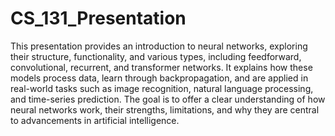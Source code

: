 # CS_131_Presentation

This presentation provides an introduction to neural networks, exploring their structure, functionality, and various types, including feedforward, convolutional, recurrent, and transformer networks. It explains how these models process data, learn through backpropagation, and are applied in real-world tasks such as image recognition, natural language processing, and time-series prediction. The goal is to offer a clear understanding of how neural networks work, their strengths, limitations, and why they are central to advancements in artificial intelligence.
